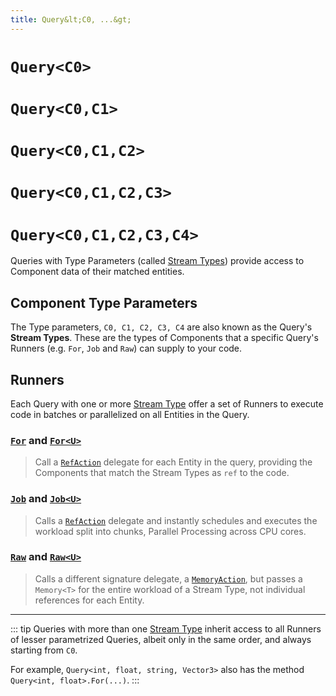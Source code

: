 ```yaml
---
title: Query&lt;C0, ...&gt;
---
```


# `Query<C0>`
# `Query<C0,C1>`
# `Query<C0,C1,C2>`
# `Query<C0,C1,C2,C3>`
# `Query<C0,C1,C2,C3,C4>`

Queries with Type Parameters (called [Stream Types](Stream%20Types.md)) provide access to Component data of their matched entities.

## Component Type Parameters
The Type parameters, `C0, C1, C2, C3, C4` are also known as the Query's **Stream Types**. These are the types of Components that a specific Query's Runners (e.g. `For`, `Job` and `Raw`) can supply to your code. 

## Runners

Each Query with one or more [Stream Type](Stream%20Types.md) offer a set of Runners to execute code in batches or parallelized on all Entities in the Query.

### [`For`](Query.For.md) and [`For<U>`](Query.For.md)
> Call a [`RefAction`](RefAction.md) delegate for each Entity in the query, providing the Components that match the Stream Types as `ref` to the code.

### [`Job`](Query.Job.md) and [`Job<U>`](Query.Job.md)
> Calls a [`RefAction`](RefAction.md) delegate and instantly schedules and executes the workload split into chunks, Parallel Processing across CPU cores.

###  [`Raw`](Query.Raw.md) and [`Raw<U>`](Query.Raw.md)
> Calls a different signature delegate, a [`MemoryAction`](MemoryAction.md), but passes a `Memory<T>` for the entire workload of a Stream Type, not individual references for each Entity.

--------

::: tip
Queries with more than one [Stream Type](Stream%20Types.md) inherit access to all Runners of lesser parametrized Queries, albeit only in the same order, and always starting from `C0`. 

For example, `Query<int, float, string, Vector3>` also has the method `Query<int, float>.For(...)`.
:::



